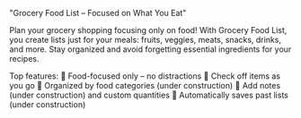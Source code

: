 "Grocery Food List – Focused on What You Eat"

Plan your grocery shopping focusing only on food!
With Grocery Food List, you create lists just for your meals: fruits, veggies, meats, snacks, drinks, and more.
Stay organized and avoid forgetting essential ingredients for your recipes.

Top features:
🥕 Food-focused only – no distractions
🛒 Check off items as you go
📂 Organized by food categories (under construction)
📝 Add notes (under construction) and custom quantities
🧠 Automatically saves past lists (under construction)

